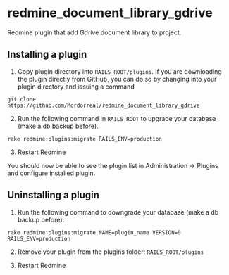 # redmine_document_library_gdrive
Redmine plugin that add Gdrive document library to project.

## Installing a plugin
1. Copy plugin directory into `RAILS_ROOT/plugins`. If you are downloading the plugin directly from GitHub, you can do so by changing into your plugin directory and issuing a command 

`git clone https://github.com/Mordorreal/redmine_document_library_gdrive`

2. Run the following command in `RAILS_ROOT` to upgrade your database (make a db backup before).

`rake redmine:plugins:migrate RAILS_ENV=production`

3. Restart Redmine

You should now be able to see the plugin list in Administration -> Plugins and configure installed plugin.

## Uninstalling a plugin
1. Run the following command to downgrade your database (make a db backup before):

`rake redmine:plugins:migrate NAME=plugin_name VERSION=0 RAILS_ENV=production`

2. Remove your plugin from the plugins folder: `RAILS_ROOT/plugins`

3. Restart Redmine
